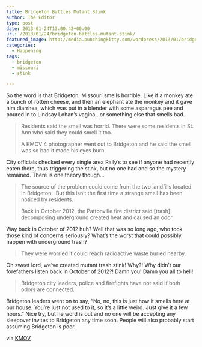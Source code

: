 ```yaml
---
title: Bridgeton Battles Mutant Stink
author: The Editor
type: post
date: 2013-01-24T13:00:42+00:00
url: /2013/01/24/bridgeton-battles-mutant-stink/
featured_image: http://media.punchingkitty.com/wordpress/2013/01/bridgeton_stinks.jpg
categories:
  - Happening
tags:
  - bridgeton
  - missouri
  - stink

---
```

So the word is that Bridgeton, Missouri smells horrible. Like if a monkey ate a bunch of rotten cheese, and then an elephant ate the monkey and it gave him diarrhea, which was put in a blender with some asparagus pee and poured in to Lindsay Lohan&#8217;s vagina&#8230;or something else that smells bad.

> Residents said the smell was horrid. There were some residents in St. Ann who said they could smell it too.
> 
> A KMOV 4 photographer went out to Bridgeton and he said the smell was so bad it made his eyes burn.

City officials checked every single area Rally&#8217;s to see if anyone had recently eaten there, thus triggering the stink, but no one had and so the mystery remained. There is one theory though&#8230;

> The source of the problem could come from the two landfills located in Bridgeton.  But this isn’t the first time a strange smell has been noticed by residents.
> 
> Back in October 2012, the Pattonville fire district said [trash] decomposing underground created heat and caused an odor.

Way back in October of 2012 huh? Well that was so long ago, who took those kind of concerns seriously? What&#8217;s the worst that could possibly happen with underground trash?

> They were worried it could reach radioactive waste buried nearby.

Oh sweet lord, we&#8217;ve created mutant trash stink! Why?! Why didn&#8217;t our forefathers listen back in October of 2012?! Damn you! Damn you all to hell!

> Bridgeton city leaders, police and firefights have not said if both odors are connected.

Bridgeton leaders went on to say, &#8220;No, no, this is just how it smells here at our house. You&#8217;re just not used to it, so it&#8217;s a little weird. Just give it a few hours.&#8221; Nice try, but he word is out and no one will be accepting any sleepover invites to Bridgeton any time soon. People will also probably start assuming Bridgeton is poor.

via <a href="http://www.kmov.com/news/local/Bridgeton-odor-not-pleasing-to-residents-188148811.html" target="_blank">KMOV</a>